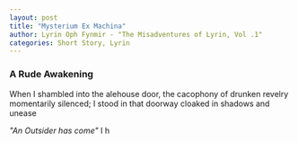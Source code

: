 ```yaml
---
layout: post
title: "Mysterium Ex Machina"
author: Lyrin Oph Fynmir - "The Misadventures of Lyrin, Vol .1" 
categories: Short Story, Lyrin
---
```


### A Rude Awakening 
When I shambled into the alehouse door, the cacophony of drunken revelry momentarily silenced; I stood in that doorway cloaked in shadows and unease

*"An Outsider has come"* I h